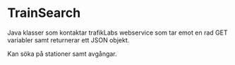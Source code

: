 # TrainSearch

Java klasser som kontaktar trafikLabs webservice som tar emot en rad GET variabler samt returnerar ett JSON objekt.

Kan söka på stationer samt avgångar.
